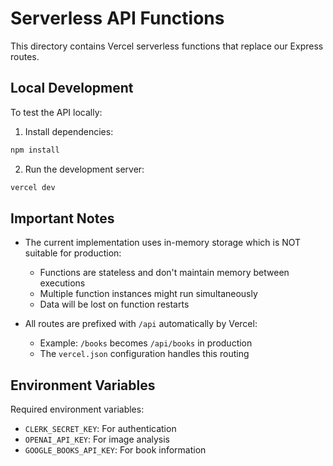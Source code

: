 # Serverless API Functions

This directory contains Vercel serverless functions that replace our Express routes.

## Local Development

To test the API locally:

1. Install dependencies:
```bash
npm install
```

2. Run the development server:
```bash
vercel dev
```

## Important Notes

- The current implementation uses in-memory storage which is NOT suitable for production:
  - Functions are stateless and don't maintain memory between executions
  - Multiple function instances might run simultaneously
  - Data will be lost on function restarts

- All routes are prefixed with `/api` automatically by Vercel:
  - Example: `/books` becomes `/api/books` in production
  - The `vercel.json` configuration handles this routing

## Environment Variables

Required environment variables:
- `CLERK_SECRET_KEY`: For authentication
- `OPENAI_API_KEY`: For image analysis
- `GOOGLE_BOOKS_API_KEY`: For book information
